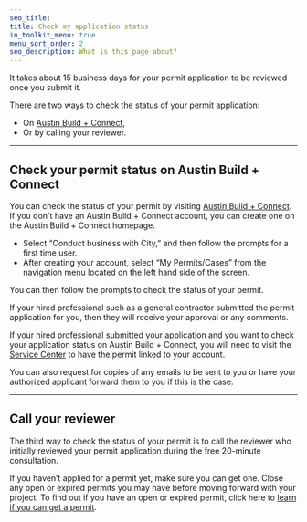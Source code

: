 ```yaml
---
seo_title:
title: Check my application status
in_toolkit_menu: true
menu_sort_order: 2
seo_description: What is this page about?
---
```



It takes about 15 business days for your permit application to be reviewed once you submit it.

There are two ways to check the status of your permit application:

* On [Austin Build + Connect](https://abc.austintexas.gov/web/permit/index),
* Or by calling your reviewer.

---

## Check your permit status on Austin Build + Connect

You can check the status of your permit by visiting [Austin Build + Connect](https://abc.austintexas.gov/web/permit/index). If you don't have an Austin Build + Connect account, you can create one on the Austin Build + Connect homepage.

* Select “Conduct business with City,” and then follow the prompts for a first time user.
* After creating your account, select “My Permits/Cases” from the navigation menu located on the left hand side of the screen.

You can then follow the prompts to check the status of your permit.

If your hired professional such as a general contractor submitted the permit application for you, then they will receive your approval or any comments.

If your hired professional submitted your application and you want to check your application status on Austin Build + Connect, you will need to visit the [Service Center](/residential/resources/contact/#service-center) to have the permit linked to your account.&nbsp;

You can also request for copies of any emails to be sent to you or have your authorized applicant forward them to you if this is the case.

---

## Call your reviewer

The third way to check the status of your permit is to call the reviewer who initially reviewed your permit application during the free 20-minute consultation.&nbsp;&nbsp;

If you haven’t applied for a permit yet, make sure you can get one. Close any open or expired permits you may have before moving forward with your project. To find out if you have an open or expired permit, click here to [learn if you can get a permit](/residential/residential-toolkit/can-i-get-a-permit/).
